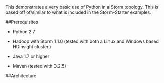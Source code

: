 This demonstrates a very basic use of Python in a Storm topology. This is based off of/similar to what is included in the Storm-Starter examples.

##Prerequisites

* Python 2.7

* Hadoop with Storm 1.1.0 (tested with both a Linux and Windows based HDInsight cluster.)

* Java 1.7 or higher

* Maven (tested with 3.2.5)


##Architecture
